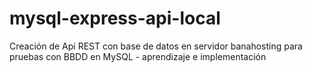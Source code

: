# mysql-express-api-local
Creación de Api REST con base de datos en servidor banahosting para pruebas con BBDD en MySQL - aprendizaje e implementación
